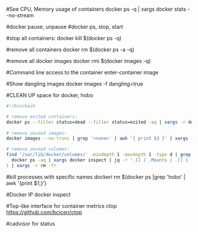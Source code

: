 #See CPU, Memory usage of containers
docker ps -q | xargs  docker stats --no-stream

#docker pause, unpause 
#docker ps, stop, start

#stop all containers:
docker kill $(docker ps -q)

#remove all containers
docker rm $(docker ps -a -q)

#remove all docker images
docker rmi $(docker images -q)

#Command line access to the container 
 enter-container image

#Show dangling images
docker images -f dangling=true 

#CLEAN UP space for docker, hobo
```bash
#!/bin/bash

# remove exited containers:
docker ps --filter status=dead --filter status=exited -aq | xargs -r docker rm -v
    
# remove unused images:
docker images --no-trunc | grep '<none>' | awk '{ print $3 }' | xargs -r docker rmi

# remove unused volumes:
find '/var/lib/docker/volumes/' -mindepth 1 -maxdepth 1 -type d | grep -vFf <(
  docker ps -aq | xargs docker inspect | jq -r '.[] | .Mounts | .[] | .Name | select(.)'
) | xargs -r rm -fr
```


#kill processes with specific names
dockeri rm $(docker ps |grep 'hobo' | awk '{print $1;}')

#Docker IP
docker inspect <container ID>

#Top-like interface for container metrics
ctop
https://github.com/bcicen/ctop

#cadvisor for status